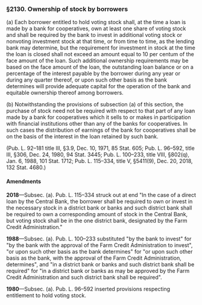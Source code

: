 ### §2130. Ownership of stock by borrowers ###

(a) Each borrower entitled to hold voting stock shall, at the time a loan is made by a bank for cooperatives, own at least one share of voting stock and shall be required by the bank to invest in additional voting stock or nonvoting investment stock at that time, or from time to time, as the lending bank may determine, but the requirement for investment in stock at the time the loan is closed shall not exceed an amount equal to 10 per centum of the face amount of the loan. Such additional ownership requirements may be based on the face amount of the loan, the outstanding loan balance or on a percentage of the interest payable by the borrower during any year or during any quarter thereof, or upon such other basis as the bank determines will provide adequate capital for the operation of the bank and equitable ownership thereof among borrowers.

(b) Notwithstanding the provisions of subsection (a) of this section, the purchase of stock need not be required with respect to that part of any loan made by a bank for cooperatives which it sells to or makes in participation with financial institutions other than any of the banks for cooperatives. In such cases the distribution of earnings of the bank for cooperatives shall be on the basis of the interest in the loan retained by such bank.

(Pub. L. 92–181 title III, §3.9, Dec. 10, 1971, 85 Stat. 605; Pub. L. 96–592, title III, §306, Dec. 24, 1980, 94 Stat. 3445; Pub. L. 100–233, title VIII, §802(q), Jan. 6, 1988, 101 Stat. 1712; Pub. L. 115–334, title V, §5411(9), Dec. 20, 2018, 132 Stat. 4680.)

#### Amendments ####

**2018**—Subsec. (a). Pub. L. 115–334 struck out at end "In the case of a direct loan by the Central Bank, the borrower shall be required to own or invest in the necessary stock in a district bank or banks and such district bank shall be required to own a corresponding amount of stock in the Central Bank, but voting stock shall be in the one district bank, designated by the Farm Credit Administration."

**1988**—Subsec. (a). Pub. L. 100–233 substituted "by the bank to invest" for "by the bank with the approval of the Farm Credit Administration to invest", "or upon such other basis as the bank determines" for "or upon such other basis as the bank, with the approval of the Farm Credit Administration, determines", and "in a district bank or banks and such district bank shall be required" for "in a district bank or banks as may be approved by the Farm Credit Administration and such district bank shall be required".

**1980**—Subsec. (a). Pub. L. 96–592 inserted provisions respecting entitlement to hold voting stock.